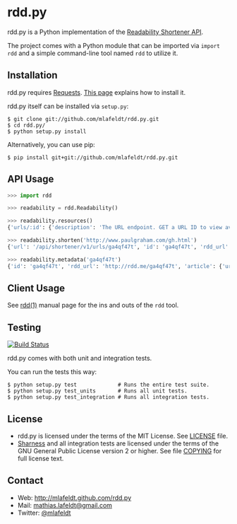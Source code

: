 rdd.py
======

rdd.py is a Python implementation of the [Readability Shortener API].

The project comes with a Python module that can be imported via `import rdd` and
a simple command-line tool named `rdd` to utilize it.


Installation
------------

rdd.py requires [Requests]. [This page][Requests-install] explains how to
install it.

rdd.py itself can be installed via `setup.py`:

    $ git clone git://github.com/mlafeldt/rdd.py.git
    $ cd rdd.py/
    $ python setup.py install

Alternatively, you can use pip:

    $ pip install git+git://github.com/mlafeldt/rdd.py.git


API Usage
---------

```python
>>> import rdd

>>> readability = rdd.Readability()

>>> readability.resources()
{'urls/:id': {'description': 'The URL endpoint. GET a URL ID to view available metadata of a shortened link.', 'href': '/api/shortener/v1/urls/:id'}, 'urls': {'description': 'The URLs endpoint. POST a URL to add it to the shortener.', 'href': '/api/shortener/v1/urls'}}

>>> readability.shorten('http://www.paulgraham.com/gh.html')
{'url': '/api/shortener/v1/urls/ga4qf47t', 'id': 'ga4qf47t', 'rdd_url': 'http://rdd.me/ga4qf47t'}

>>> readability.metadata('ga4qf47t')
{'id': 'ga4qf47t', 'rdd_url': 'http://rdd.me/ga4qf47t', 'article': {'url': 'http://www.paulgraham.com/gh.html', 'word_count': 5147, 'excerpt': 'Want to start a startup? Get funded by Y Combinator. July 2004(This essay is derived from a talk at Oscon 2004.)A few months ago I finished a new book, and in reviews I keep noticing words like&hellip;', 'author': None, 'title': 'Great Hackers'}, 'full_url': 'http://readability.com/articles/ga4qf47t'}
```


Client Usage
------------

See [rdd(1)] manual page for the ins and outs of the `rdd` tool.


Testing
-------

[![Build Status](https://travis-ci.org/mlafeldt/rdd.py.png?branch=master)](https://travis-ci.org/mlafeldt/rdd.py)

rdd.py comes with both unit and integration tests.

You can run the tests this way:

    $ python setup.py test             # Runs the entire test suite.
    $ python setup.py test_units       # Runs all unit tests.
    $ python setup.py test_integration # Runs all integration tests.



License
-------

* rdd.py is licensed under the terms of the MIT License. See [LICENSE] file.
* [Sharness] and all integration tests are licensed under the terms of the GNU
  General Public License version 2 or higher. See file [COPYING] for full license
  text.


Contact
-------

* Web: <http://mlafeldt.github.com/rdd.py>
* Mail: <mathias.lafeldt@gmail.com>
* Twitter: [@mlafeldt](https://twitter.com/mlafeldt)


[COPYING]: https://github.com/mlafeldt/rdd.py/blob/master/test/COPYING
[LICENSE]: https://github.com/mlafeldt/rdd.py/blob/master/LICENSE
[Readability Shortener API]: https://www.readability.com/developers/api/rdd
[Sharness]: https://github.com/mlafeldt/Sharness
[rdd(1)]: http://mlafeldt.github.com/rdd.py/man/rdd.1.html
[Requests]: http://python-requests.org
[Requests-install]: http://docs.python-requests.org/en/latest/user/install/
